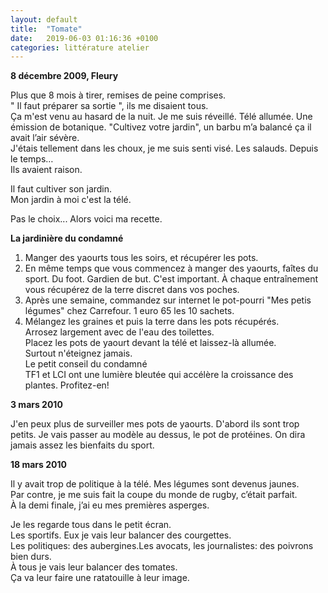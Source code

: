 ```yaml
---
layout: default
title:  "Tomate"
date:   2019-06-03 01:16:36 +0100
categories: littérature atelier
---  
```

**8 décembre 2009, Fleury**

Plus que 8 mois à tirer, remises de peine comprises.  
" Il faut préparer sa sortie ", ils me disaient tous.  
Ça m'est venu au hasard de la nuit. Je me suis réveillé. Télé allumée. Une émission de botanique. "Cultivez votre jardin", un barbu m’a balancé ça il avait l’air sévère.  
J'étais tellement dans les choux, je me suis senti visé. Les salauds. Depuis le temps…  
Ils avaient raison.  
  
Il faut cultiver son jardin.  
Mon jardin à moi c'est la télé.  
  
Pas le choix... Alors voici ma recette.  

**La jardinière du condamné**

1) Manger des yaourts tous les soirs, et récupérer les pots.  
2) En même temps que vous commencez à manger des yaourts, faîtes du sport. Du foot. Gardien de but. C'est important. À chaque entraînement vous récupérez de la terre discret dans vos poches.  
1) Après une semaine, commandez sur internet le pot-pourri "Mes petis légumes" chez Carrefour. 1 euro 65 les 10 sachets.  
2) Mélangez les graines et puis la terre dans les pots récupérés.  
Arrosez largement avec de l'eau des toilettes.  
Placez les pots de yaourt devant la télé et laissez-là allumée.  
Surtout n'éteignez jamais.  
Le petit conseil du condamné  
TF1 et LCI ont une lumière bleutée qui accélère la croissance des plantes. Profitez-en!  

**3 mars 2010**

J'en peux plus de surveiller mes pots de yaourts. D'abord ils sont trop petits. Je vais passer au modèle au dessus, le pot de protéines. On dira jamais assez les bienfaits du sport.  

**18 mars 2010**

Il y avait trop de politique à la télé. Mes légumes sont devenus jaunes.  
Par contre, je me suis fait la coupe du monde de rugby, c’était parfait.  
À la demi finale, j’ai eu mes premières asperges.  
  
Je les regarde tous dans le petit écran.  
Les sportifs. Eux je vais leur balancer des courgettes.  
Les politiques: des aubergines.Les avocats, les journalistes: des poivrons bien durs.  
À tous je vais leur balancer des tomates.  
Ça va leur faire une ratatouille à leur image.  
  
